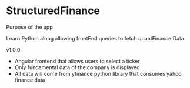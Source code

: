 # StructuredFinance

Purpose of the app

Learn Python along allowing frontEnd queries to fetch quantFinance Data

v1.0.0

- Angular frontend that allows users to select a ticker
- Only fundamental data of the company is displayed
- All data will come from yfinance python library that consumes yahoo finance data